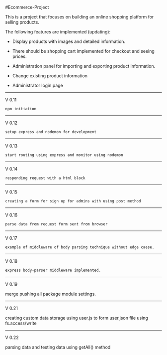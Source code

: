 #Ecommerce-Project

This is a project that focuses on building an online shopping platform for selling products.


The following features are implemented (updating):

- Display products with images and detailed information.

- There should be shopping cart implemented for checkout and seeing prices.

- Administration panel for importing and exporting product information.

- Change existing product information

- Administrator login page


-----

V 0.11

    npm initiation

-----

V 0.12

    setup express and nodemon for development

-----

V 0.13

    start routing using express and monitor using nodemon

-----

V 0.14

    responding request with a html block

-----

V 0.15

    creating a form for sign up for admins with using post method
    
-----

V 0.16

    parse data from request form sent from browser

-----

V 0.17

    example of middleware of body parsing technique without edge caese.

-----

V 0.18

    express body-parser middleware implemented.

-----

V 0.19

   merge pushing all package module settings.

-----

V 0.21

   creating custom data storage using user.js to form user.json file using fs.access/write

-----

V 0.22

   parsing data and testing data using getAll() method


    
